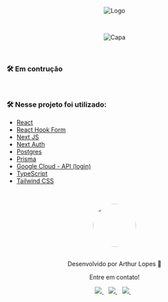 <!-- Logo -->

<div align="center">
  
 ![Logo](https://github.com/arthurlopesr/fullstack-trips/assets/72874475/15d05a81-6df1-4f56-9126-fe349aca3a99)
 
</div>
  <br />
<!-- Atribuições-->

<div align="center">
  
![Capa](https://github.com/arthurlopesr/fullstack-trips/assets/72874475/5d7c0542-31e8-4bc6-a845-ed61ad7c2005)
</div>

  <br />

### 🛠️ Em contrução

&nbsp;

### 🛠️ Nesse projeto foi utilizado:

* [React](https://pt-br.reactjs.org/)
* [React Hook Form](https://react-hook-form.com/)
* [Next JS](https://nextjs.org/)
* [Next Auth](https://next-auth.js.org/)
* [Postgres](https://www.postgresql.org/)
* [Prisma](https://www.prisma.io/)
* [Google Cloud - API (login)](https://cloud.google.com/?hl=pt-br)
* [TypeScript](https://www.typescriptlang.org/)
* [Tailwind CSS](https://tailwindcss.com/)


&nbsp;

<div align="center">
 <a href="https://app.rocketseat.com.br/me/arthur-lopes">
   <img align="center" style="border-radius: 100%;" src="https://github.com/arthurlopesr.png" width="100px" alt=""/>
  </a>
</div>
<br/>
<p align="center">Desenvolvido por Arthur Lopes 🚀 </p> 
<p align="center">Entre em contato!</p>
<div align="center">
<a href="https://www.linkedin.com/in/arthur-lopesr/" target="_blank">
    <img src="https://img.shields.io/badge/linkedin-%230077B5.svg?&style=for-the-badge&logo=linkedin&logoColor=white" />
  </a>&nbsp;&nbsp;
 <a href="https://www.instagram.com/arthur_lopesr/" target="_blank">
    <img src="https://img.shields.io/badge/instagram-%23E4405F.svg?&style=for-the-badge&logo=instagram&logoColor=white" />        
  </a>&nbsp;&nbsp;
 <a href="mailto:arthurlopr12@gmail.com">
    <img src="https://img.shields.io/badge/-Gmail-%23333?style=for-the-badge&logo=gmail&logoColor=white" />        
  </a>&nbsp;&nbsp; 
</div>
